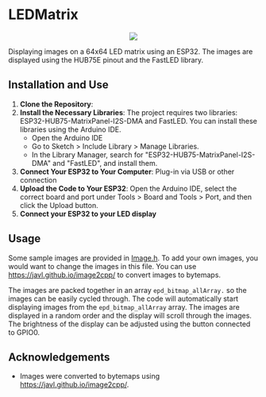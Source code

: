 # LEDMatrix

<p align="center">
<img src="https://github.com/bradleeharr/Image-Display-LED-Matrix/blob/main/20231121_182558%20(1).gif?raw=true"/>
</p>
Displaying images on a 64x64 LED matrix using an ESP32. The images are displayed using the HUB75E pinout and the FastLED library.

## Installation and Use
1.  **Clone the Repository**:
2.  **Install the Necessary Libraries**: The project requires two libraries: ESP32-HUB75-MatrixPanel-I2S-DMA and FastLED. 
You can install these libraries using the Arduino IDE. 
     * Open the Arduino IDE
     * Go to Sketch > Include Library > Manage Libraries.
     * In the Library Manager, search for "ESP32-HUB75-MatrixPanel-I2S-DMA" and "FastLED", and install them.
4. **Connect Your ESP32 to Your Computer**: Plug-in via USB or other connection
5. **Upload the Code to Your ESP32**: Open the Arduino IDE, select the correct board and port under Tools > Board and Tools > Port, and then click the Upload button.
6. **Connect your ESP32 to your LED display**

## Usage

Some sample images are provided in [Image.h](./Image.h). To add your own images, you would want to change the images in this file. You can use https://javl.github.io/image2cpp/ to convert images to bytemaps.

The images are packed together in an array `epd_bitmap_allArray.` so the images can be easily cycled through. The code will automatically start displaying images from the `epd_bitmap_allArray` array. The images are displayed in a random order and the display will scroll through the images. The brightness of the display can be adjusted using the button connected to GPIO0.

## Acknowledgements

* Images were converted to bytemaps using https://javl.github.io/image2cpp/.


